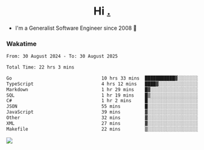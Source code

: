 <h1 align="center">Hi <a href="https://www.hackerrank.com/erasmosaraujo">.</a></h1>
 
- I'm a Generalist Software Engineer  since 2008 🚀
<!--  
<p align="left">
  <a href="https://github.com/erasmosoares/github-readme-stats">
    <img
      align="center"
      src="https://github-readme-stats.vercel.app/api/top-langs/?username=erasmosoares&theme=radical&layout=compact"
    />
  </a>
  <a href="https://github.com/erasmosoares/github-readme-stats">
    [![Harlok's WakaTime stats](https://github-readme-stats.vercel.app/api/wakatime?username=ffflabs)](https://github.com/anuraghazra/github-readme-stats)
  </a>
</p>

<!--
 ### Repo 
 
<p align="left">
 <a href="https://github.com/erasmosoares/github-readme-stats">
    <img
      align="center"
      height="165"
      src="https://github-readme-stats.vercel.app/api/pin?username=erasmosoares&repo=sample-node&title_color=fff&icon_color=f9f9f9&text_color=9f9f9f&bg_color=151515"
    />
  </a>
  <a href="https://github.com/erasmosoares/github-readme-stats">
    <img
      align="center"
      height="165"
      src="https://github-readme-stats.vercel.app/api/pin?username=erasmosoares&repo=sample-node&title_color=fff&icon_color=f9f9f9&text_color=9f9f9f&bg_color=151515"
    />
  </a>
</p>
-->

 ### Wakatime 

<!--START_SECTION:waka-->

```txt
From: 30 August 2024 - To: 30 August 2025

Total Time: 22 hrs 3 mins

Go                                 10 hrs 33 mins  ███████████▓░░░░░░░░░░░░░   46.71 %
TypeScript                         4 hrs 12 mins   ████▓░░░░░░░░░░░░░░░░░░░░   18.64 %
Markdown                           1 hr 29 mins    █▓░░░░░░░░░░░░░░░░░░░░░░░   06.57 %
SQL                                1 hr 19 mins    █▒░░░░░░░░░░░░░░░░░░░░░░░   05.87 %
C#                                 1 hr 2 mins     █░░░░░░░░░░░░░░░░░░░░░░░░   04.62 %
JSON                               55 mins         █░░░░░░░░░░░░░░░░░░░░░░░░   04.12 %
JavaScript                         39 mins         ▓░░░░░░░░░░░░░░░░░░░░░░░░   02.91 %
Other                              32 mins         ▓░░░░░░░░░░░░░░░░░░░░░░░░   02.36 %
XML                                27 mins         ▓░░░░░░░░░░░░░░░░░░░░░░░░   02.02 %
Makefile                           22 mins         ▒░░░░░░░░░░░░░░░░░░░░░░░░   01.69 %
```

<!--END_SECTION:waka-->

![](https://komarev.com/ghpvc/?username=erasmosoares&color=brightgreen)

